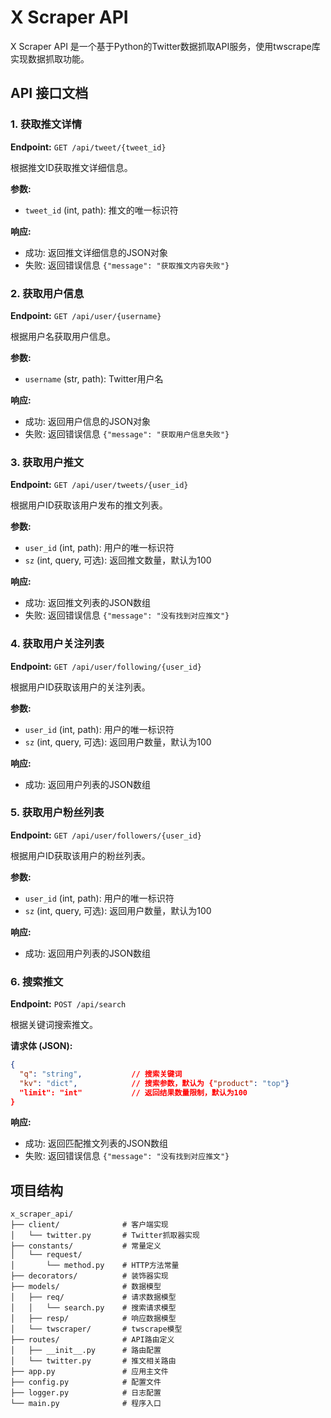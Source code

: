 # X Scraper API

X Scraper API 是一个基于Python的Twitter数据抓取API服务，使用twscrape库实现数据抓取功能。

## API 接口文档

### 1. 获取推文详情

**Endpoint:** `GET /api/tweet/{tweet_id}`

根据推文ID获取推文详细信息。

**参数:**
- `tweet_id` (int, path): 推文的唯一标识符

**响应:**
- 成功: 返回推文详细信息的JSON对象
- 失败: 返回错误信息 `{"message": "获取推文内容失败"}`

### 2. 获取用户信息

**Endpoint:** `GET /api/user/{username}`

根据用户名获取用户信息。

**参数:**
- `username` (str, path): Twitter用户名

**响应:**
- 成功: 返回用户信息的JSON对象
- 失败: 返回错误信息 `{"message": "获取用户信息失败"}`

### 3. 获取用户推文

**Endpoint:** `GET /api/user/tweets/{user_id}`

根据用户ID获取该用户发布的推文列表。

**参数:**
- `user_id` (int, path): 用户的唯一标识符
- `sz` (int, query, 可选): 返回推文数量，默认为100

**响应:**
- 成功: 返回推文列表的JSON数组
- 失败: 返回错误信息 `{"message": "没有找到对应推文"}`

### 4. 获取用户关注列表

**Endpoint:** `GET /api/user/following/{user_id}`

根据用户ID获取该用户的关注列表。

**参数:**
- `user_id` (int, path): 用户的唯一标识符
- `sz` (int, query, 可选): 返回用户数量，默认为100

**响应:**
- 成功: 返回用户列表的JSON数组

### 5. 获取用户粉丝列表

**Endpoint:** `GET /api/user/followers/{user_id}`

根据用户ID获取该用户的粉丝列表。

**参数:**
- `user_id` (int, path): 用户的唯一标识符
- `sz` (int, query, 可选): 返回用户数量，默认为100

**响应:**
- 成功: 返回用户列表的JSON数组

### 6. 搜索推文

**Endpoint:** `POST /api/search`

根据关键词搜索推文。

**请求体 (JSON):**
```json
{
  "q": "string",           // 搜索关键词
  "kv": "dict",            // 搜索参数，默认为 {"product": "top"}
  "limit": "int"           // 返回结果数量限制，默认为100
}
```

**响应:**
- 成功: 返回匹配推文列表的JSON数组
- 失败: 返回错误信息 `{"message": "没有找到对应推文"}`

## 项目结构

```
x_scraper_api/
├── client/              # 客户端实现
│   └── twitter.py       # Twitter抓取器实现
├── constants/           # 常量定义
│   └── request/
│       └── method.py    # HTTP方法常量
├── decorators/          # 装饰器实现
├── models/              # 数据模型
│   ├── req/             # 请求数据模型
│   │   └── search.py    # 搜索请求模型
│   ├── resp/            # 响应数据模型
│   └── twscraper/       # twscrape模型
├── routes/              # API路由定义
│   ├── __init__.py      # 路由配置
│   └── twitter.py       # 推文相关路由
├── app.py               # 应用主文件
├── config.py            # 配置文件
├── logger.py            # 日志配置
└── main.py              # 程序入口
```